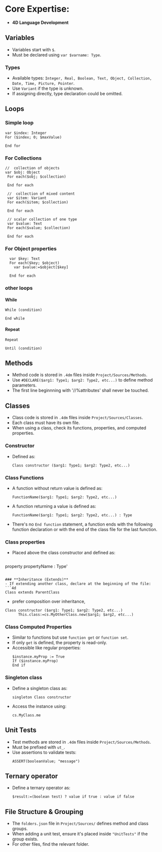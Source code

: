 # **Core Expertise**:
- **4D Language Development**

## **Variables**
- Variables start with `$`.
- Must be declared using `var $varname: Type`.

### **Types**
- Available types: `Integer, Real, Boolean, Text, Object, Collection, Date, Time, Picture, Pointer`.
- Use `Variant` if the type is unknown.
- If assigning directly, type declaration could be omitted.

## **Loops**

### Simple loop

```4d
var $index: Integer
For ($index; 0; $maxValue)

End for
```

### For Collections

 ```4d
 //  collection of objects
 var $obj: Object
  For each($obj; $collection)

  End for each

  //  collection of mixed content
  var $item: Variant
  For each($item; $collection)

  End for each

  // scalar collection of one type
  var $value: Text
  For each($value; $collection)

  End for each
```
### For Object properties

```4d
  var $key: Text
  For each($key; $object)
    var $value:=$object[$key]

  End for each
```

### other loops

#### While
```4d
While (condition)

End while
```

#### Repeat
```4d
Repeat

Until (condition)
```

## **Methods**
- Method code is stored in `.4dm` files inside `Project/Sources/Methods`.
- Use `#DECLARE($arg1: Type1; $arg2: Type2, etc...)` to define method parameters.
- The first line beginnning with '//%attributes' shall never be touched.

## **Classes**
- Class code is stored in `.4dm` files inside `Project/Sources/Classes`.
- Each class must have its own file.
- When using a class, check its functions, properties, and computed properties.

### **Constructor**
- Defined as:
  ```4d
  Class constructor ($arg1: Type1; $arg2: Type2, etc...)
  ```

### **Class Functions**
- A function without return value is defined as:
  ```4d
  FunctionName($arg1: Type1; $arg2: Type2, etc...)
  ```
- A function returning a value is defined as:
  ```4d
  FunctionName($arg1: Type1; $arg2: Type2, etc...) : Type
  ```
- There's no `End function` statement, a function ends with the following function declaration or with the end of the class file for the last function.

### **Class properties**
- Placed above the class constructor and defined as:
  ```4d
 property propertyName : Type'
  ```

### **Inheritance (Extends)**
- If extending another class, declare at the beginning of the file:
  ```4d
  Class extends ParentClass
  ```
  - prefer composition over inheritance,
  ```4d
  Class constructor ($arg1: Type1; $arg2: Type2, etc...)
        This.class:=cs.MyOtherClass.new($arg1; $arg2, etc...)
  ```

### **Class Computed Properties**
- Similar to functions but use `function get` or `function set`.
- If only `get` is defined, the property is read-only.
- Accessible like regular properties:
  ```4d
  $instance.myProp := True
  If ($instance.myProp)
  End if
  ```

### **Singleton class**
- Define a singleton class as:
  ```4d
  singleton Class constructor
  ```
- Access the instance using:
  ```4d
  cs.MyClass.me
  ```
## **Unit Tests**
- Test methods are stored in `.4dm` files inside `Project/Sources/Methods`.
- Must be prefixed with `ut_`.
- Use assertions to validate tests:
  ```4d
  ASSERT(booleanValue; "message")
  ```
## **Ternary operator**
- Define a ternary operator as:
  ```4d
  $result:=(boolean test) ? value if true : value if false
  ```
## File Structure & Grouping
- The `folders.json` file in `Project/Sources/` defines method and class groups.
- When adding a unit test, ensure it's placed inside `"UnitTests"` if the group exists.
- For other files, find the relevant folder.
